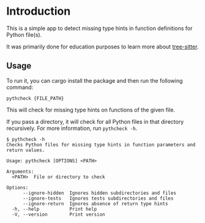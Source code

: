 # Introduction

This is a simple app to detect missing type hints in function definitions for Python
file(s).

It was primarily done for education purposes to learn more about [tree-sitter](https://tree-sitter.github.io/tree-sitter/).

## Usage

To run it, you can cargo install the package and then run the following command:

```
pythcheck {FILE_PATH}
```

This will check for missing type hints on functions of the given file.

If you pass a directory, it will check for all Python files in that
directory recursively. For more information, run `pythcheck -h`.

```
$ pythcheck -h
Checks Python files for missing type hints in function parameters and return values.

Usage: pythcheck [OPTIONS] <PATH>

Arguments:
  <PATH>  File or directory to check

Options:
      --ignore-hidden  Ignores hidden subdirectories and files
      --ignore-tests   Ignores tests subdirectories and files
      --ignore-return  Ignores absence of return type hints
  -h, --help           Print help
  -V, --version        Print version
```
